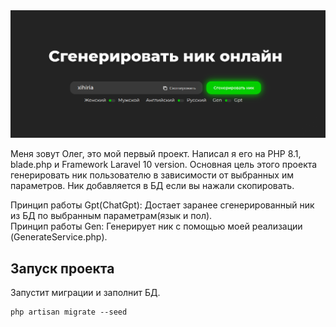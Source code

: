 <img src="https://github.com/Eyeless-With-Glasses/NickQuill/blob/main/public/images/preview.png?raw=true" width="1500" alt="Generate Logo">

Меня зовут Олег, это мой первый проект. Написал я его на PHP 8.1,
blade.php и Framework Laravel 10 version. 
Основная цель этого проекта генерировать ник пользователю в зависимости от выбранных им параметров. 
Ник добавляется в БД если вы нажали скопировать. 
    
Принцип работы Gpt(ChatGpt): Достает заранее сгенерированный ник из БД по выбранным параметрам(язык и пол).<br>
Принцип работы Gen: Генерирует ник с помощью моей реализации (GenerateService.php).

## Запуск проекта

Запустит миграции и заполнит БД.
```
php artisan migrate --seed
```
